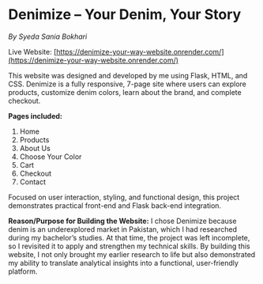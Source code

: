 # Denimize – Your Denim, Your Story
*By Syeda Sania Bokhari*

Live Website: [https://denimize-your-way-website.onrender.com/](https://denimize-your-way-website.onrender.com/)

This website was designed and developed by me using Flask, HTML, and CSS. Denimize is a fully responsive, 7-page site where users can explore products, customize denim colors, learn about the brand, and complete checkout.  

**Pages included:**
1. Home  
2. Products  
3. About Us  
4. Choose Your Color  
5. Cart  
6. Checkout  
7. Contact  

Focused on user interaction, styling, and functional design, this project demonstrates practical front-end and Flask back-end integration.

**Reason/Purpose for Building the Website:**
I chose Denimize because denim is an underexplored market in Pakistan, which I had researched during my bachelor’s studies. At that time, the project was left incomplete, so I revisited it to apply and strengthen my technical skills. By building this website, I not only brought my earlier research to life but also demonstrated my ability to translate analytical insights into a functional, user-friendly platform.

